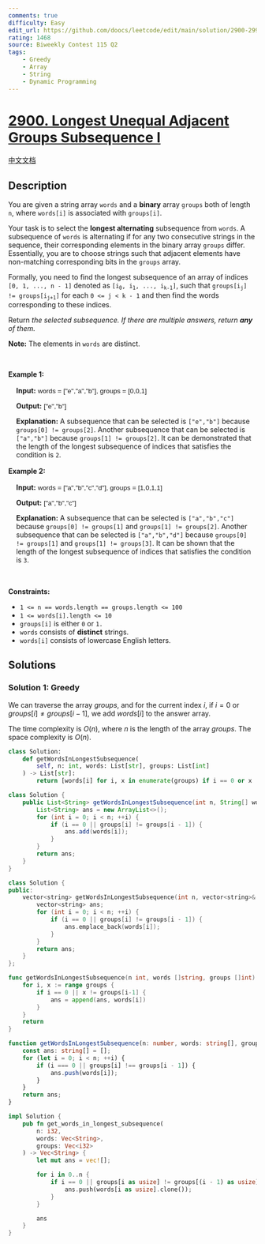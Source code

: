 ```yaml
---
comments: true
difficulty: Easy
edit_url: https://github.com/doocs/leetcode/edit/main/solution/2900-2999/2900.Longest%20Unequal%20Adjacent%20Groups%20Subsequence%20I/README_EN.md
rating: 1468
source: Biweekly Contest 115 Q2
tags:
    - Greedy
    - Array
    - String
    - Dynamic Programming
---
```


<!-- problem:start -->

# [2900. Longest Unequal Adjacent Groups Subsequence I](https://leetcode.com/problems/longest-unequal-adjacent-groups-subsequence-i)

[中文文档](/solution/2900-2999/2900.Longest%20Unequal%20Adjacent%20Groups%20Subsequence%20I/README.md)

## Description

<p>You are given a string array <code>words</code> and a <strong>binary</strong> array <code>groups</code> both of length <code>n</code>, where <code>words[i]</code> is associated with <code>groups[i]</code>.</p>

<p>Your task is to select the <strong>longest alternating</strong> <span data-keyword="subsequence-array">subsequence</span> from <code>words</code>. A subsequence of <code>words</code> is alternating if for any two consecutive strings in the sequence, their corresponding elements in the binary array <code>groups</code> differ. Essentially, you are to choose strings such that adjacent elements have non-matching corresponding bits in the <code>groups</code> array.</p>

<p>Formally, you need to find the longest subsequence of an array of indices <code>[0, 1, ..., n - 1]</code> denoted as <code>[i<sub>0</sub>, i<sub>1</sub>, ..., i<sub>k-1</sub>]</code>, such that <code>groups[i<sub>j</sub>] != groups[i<sub>j+1</sub>]</code> for each <code>0 &lt;= j &lt; k - 1</code> and then find the words corresponding to these indices.</p>

<p>Return <em>the selected subsequence. If there are multiple answers, return <strong>any</strong> of them.</em></p>

<p><strong>Note:</strong> The elements in <code>words</code> are distinct.</p>

<p>&nbsp;</p>
<p><strong class="example">Example 1:</strong></p>

<div class="example-block" style="
    border-color: var(--border-tertiary);
    border-left-width: 2px;
    color: var(--text-secondary);
    font-size: .875rem;
    margin-bottom: 1rem;
    margin-top: 1rem;
    overflow: visible;
    padding-left: 1rem;
">
<p><strong>Input:</strong> <span class="example-io" style="
    font-family: Menlo,sans-serif;
    font-size: 0.85rem;
">words = [&quot;e&quot;,&quot;a&quot;,&quot;b&quot;], groups = [0,0,1]</span></p>

<p><strong>Output:</strong> <span class="example-io" style="
    font-family: Menlo,sans-serif;
    font-size: 0.85rem;
">[&quot;e&quot;,&quot;b&quot;]</span></p>

<p><strong>Explanation:</strong> A subsequence that can be selected is <code>[&quot;e&quot;,&quot;b&quot;]</code> because <code>groups[0] != groups[2]</code>. Another subsequence that can be selected is <code>[&quot;a&quot;,&quot;b&quot;]</code> because <code>groups[1] != groups[2]</code>. It can be demonstrated that the length of the longest subsequence of indices that satisfies the condition is <code>2</code>.</p>
</div>

<p><strong class="example">Example 2:</strong></p>

<div class="example-block" style="
    border-color: var(--border-tertiary);
    border-left-width: 2px;
    color: var(--text-secondary);
    font-size: .875rem;
    margin-bottom: 1rem;
    margin-top: 1rem;
    overflow: visible;
    padding-left: 1rem;
">
<p><strong>Input:</strong> <span class="example-io" style="
    font-family: Menlo,sans-serif;
    font-size: 0.85rem;
">words = [&quot;a&quot;,&quot;b&quot;,&quot;c&quot;,&quot;d&quot;], groups = [1,0,1,1]</span></p>

<p><strong>Output:</strong> <span class="example-io" style="
    font-family: Menlo,sans-serif;
    font-size: 0.85rem;
">[&quot;a&quot;,&quot;b&quot;,&quot;c&quot;]</span></p>

<p><strong>Explanation:</strong> A subsequence that can be selected is <code>[&quot;a&quot;,&quot;b&quot;,&quot;c&quot;]</code> because <code>groups[0] != groups[1]</code> and <code>groups[1] != groups[2]</code>. Another subsequence that can be selected is <code>[&quot;a&quot;,&quot;b&quot;,&quot;d&quot;]</code> because <code>groups[0] != groups[1]</code> and <code>groups[1] != groups[3]</code>. It can be shown that the length of the longest subsequence of indices that satisfies the condition is <code>3</code>.</p>
</div>

<p>&nbsp;</p>
<p><strong>Constraints:</strong></p>

<ul>
	<li><code>1 &lt;= n == words.length == groups.length &lt;= 100</code></li>
	<li><code>1 &lt;= words[i].length &lt;= 10</code></li>
	<li><code>groups[i]</code> is either <code>0</code> or <code>1.</code></li>
	<li><code>words</code> consists of <strong>distinct</strong> strings.</li>
	<li><code>words[i]</code> consists of lowercase English letters.</li>
</ul>

## Solutions

<!-- solution:start -->

### Solution 1: Greedy

We can traverse the array $groups$, and for the current index $i$, if $i=0$ or $groups[i] \neq groups[i - 1]$, we add $words[i]$ to the answer array.

The time complexity is $O(n)$, where $n$ is the length of the array $groups$. The space complexity is $O(n)$.

<!-- tabs:start -->

```python
class Solution:
    def getWordsInLongestSubsequence(
        self, n: int, words: List[str], groups: List[int]
    ) -> List[str]:
        return [words[i] for i, x in enumerate(groups) if i == 0 or x != groups[i - 1]]
```

```java
class Solution {
    public List<String> getWordsInLongestSubsequence(int n, String[] words, int[] groups) {
        List<String> ans = new ArrayList<>();
        for (int i = 0; i < n; ++i) {
            if (i == 0 || groups[i] != groups[i - 1]) {
                ans.add(words[i]);
            }
        }
        return ans;
    }
}
```

```cpp
class Solution {
public:
    vector<string> getWordsInLongestSubsequence(int n, vector<string>& words, vector<int>& groups) {
        vector<string> ans;
        for (int i = 0; i < n; ++i) {
            if (i == 0 || groups[i] != groups[i - 1]) {
                ans.emplace_back(words[i]);
            }
        }
        return ans;
    }
};
```

```go
func getWordsInLongestSubsequence(n int, words []string, groups []int) (ans []string) {
	for i, x := range groups {
		if i == 0 || x != groups[i-1] {
			ans = append(ans, words[i])
		}
	}
	return
}
```

```ts
function getWordsInLongestSubsequence(n: number, words: string[], groups: number[]): string[] {
    const ans: string[] = [];
    for (let i = 0; i < n; ++i) {
        if (i === 0 || groups[i] !== groups[i - 1]) {
            ans.push(words[i]);
        }
    }
    return ans;
}
```

```rust
impl Solution {
    pub fn get_words_in_longest_subsequence(
        n: i32,
        words: Vec<String>,
        groups: Vec<i32>
    ) -> Vec<String> {
        let mut ans = vec![];

        for i in 0..n {
            if i == 0 || groups[i as usize] != groups[(i - 1) as usize] {
                ans.push(words[i as usize].clone());
            }
        }

        ans
    }
}
```

<!-- tabs:end -->

<!-- solution:end -->

<!-- problem:end -->
